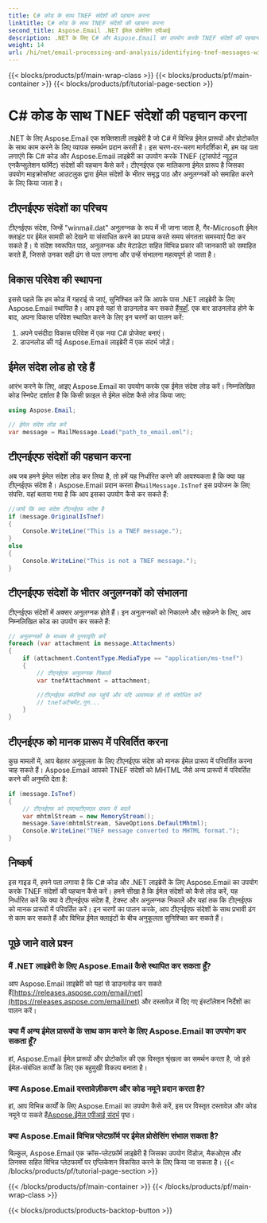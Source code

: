 ```yaml
---
title: C# कोड के साथ TNEF संदेशों की पहचान करना
linktitle: C# कोड के साथ TNEF संदेशों की पहचान करना
second_title: Aspose.Email .NET ईमेल प्रोसेसिंग एपीआई
description: .NET के लिए C# और Aspose.Email का उपयोग करके TNEF संदेशों की पहचान करना सीखें। स्रोत कोड और FAQs के साथ चरण-दर-चरण मार्गदर्शिका शामिल है।
weight: 14
url: /hi/net/email-processing-and-analysis/identifying-tnef-messages-with-csharp-code/
---
```


{{< blocks/products/pf/main-wrap-class >}}
{{< blocks/products/pf/main-container >}}
{{< blocks/products/pf/tutorial-page-section >}}

# C# कोड के साथ TNEF संदेशों की पहचान करना


.NET के लिए Aspose.Email एक शक्तिशाली लाइब्रेरी है जो C# में विभिन्न ईमेल प्रारूपों और प्रोटोकॉल के साथ काम करने के लिए व्यापक समर्थन प्रदान करती है। इस चरण-दर-चरण मार्गदर्शिका में, हम यह पता लगाएंगे कि C# कोड और Aspose.Email लाइब्रेरी का उपयोग करके TNEF (ट्रांसपोर्ट न्यूट्रल एनकैप्सुलेशन फॉर्मेट) संदेशों की पहचान कैसे करें। टीएनईएफ एक मालिकाना ईमेल प्रारूप है जिसका उपयोग माइक्रोसॉफ्ट आउटलुक द्वारा ईमेल संदेशों के भीतर समृद्ध पाठ और अनुलग्नकों को समाहित करने के लिए किया जाता है।

## टीएनईएफ संदेशों का परिचय

टीएनईएफ संदेश, जिन्हें "winmail.dat" अनुलग्नक के रूप में भी जाना जाता है, गैर-Microsoft ईमेल क्लाइंट पर ईमेल सामग्री को देखने या संसाधित करने का प्रयास करते समय संगतता समस्याएं पैदा कर सकते हैं। ये संदेश स्वरूपित पाठ, अनुलग्नक और मेटाडेटा सहित विभिन्न प्रकार की जानकारी को समाहित करते हैं, जिससे उनका सही ढंग से पता लगाना और उन्हें संभालना महत्वपूर्ण हो जाता है।

## विकास परिवेश की स्थापना

 इससे पहले कि हम कोड में गहराई से जाएं, सुनिश्चित करें कि आपके पास .NET लाइब्रेरी के लिए Aspose.Email स्थापित है। आप इसे यहां से डाउनलोड कर सकते हैं[यहाँ](https://releases.aspose.com/email/net). एक बार डाउनलोड होने के बाद, अपना विकास परिवेश स्थापित करने के लिए इन चरणों का पालन करें:

1. अपने पसंदीदा विकास परिवेश में एक नया C# प्रोजेक्ट बनाएं।
2. डाउनलोड की गई Aspose.Email लाइब्रेरी में एक संदर्भ जोड़ें।

## ईमेल संदेश लोड हो रहे हैं

आरंभ करने के लिए, आइए Aspose.Email का उपयोग करके एक ईमेल संदेश लोड करें। निम्नलिखित कोड स्निपेट दर्शाता है कि किसी फ़ाइल से ईमेल संदेश कैसे लोड किया जाए:

```csharp
using Aspose.Email;

// ईमेल संदेश लोड करें
var message = MailMessage.Load("path_to_email.eml");
```

## टीएनईएफ संदेशों की पहचान करना

 अब जब हमने ईमेल संदेश लोड कर लिया है, तो हमें यह निर्धारित करने की आवश्यकता है कि क्या यह टीएनईएफ संदेश है। Aspose.Email प्रदान करता है`MailMessage.IsTnef` इस प्रयोजन के लिए संपत्ति. यहां बताया गया है कि आप इसका उपयोग कैसे कर सकते हैं:

```csharp
//जांचें कि क्या संदेश टीएनईएफ संदेश है
if (message.OriginalIsTnef)
{
    Console.WriteLine("This is a TNEF message.");
}
else
{
    Console.WriteLine("This is not a TNEF message.");
}
```


## टीएनईएफ संदेशों के भीतर अनुलग्नकों को संभालना

टीएनईएफ संदेशों में अक्सर अनुलग्नक होते हैं। इन अनुलग्नकों को निकालने और सहेजने के लिए, आप निम्नलिखित कोड का उपयोग कर सकते हैं:

```csharp
// अनुलग्नकों के माध्यम से पुनरावृति करें
foreach (var attachment in message.Attachments)
{
    if (attachment.ContentType.MediaType == "application/ms-tnef")
    {
        // टीएनईएफ अनुलग्नक निकालें
        var tnefAttachment = attachment;

        //टीएनईएफ संपत्तियों तक पहुंचें और यदि आवश्यक हो तो संशोधित करें
        // tnefअटैचमेंट.गुण...
    }
}
```

## टीएनईएफ को मानक प्रारूप में परिवर्तित करना

कुछ मामलों में, आप बेहतर अनुकूलता के लिए टीएनईएफ संदेश को मानक ईमेल प्रारूप में परिवर्तित करना चाह सकते हैं। Aspose.Email आपको TNEF संदेशों को MHTML जैसे अन्य प्रारूपों में परिवर्तित करने की अनुमति देता है:

```csharp
if (message.IsTnef)
{
    // टीएनईएफ को एमएचटीएमएल प्रारूप में बदलें
    var mhtmlStream = new MemoryStream();
    message.Save(mhtmlStream, SaveOptions.DefaultMhtml);
    Console.WriteLine("TNEF message converted to MHTML format.");
}
```

## निष्कर्ष

इस गाइड में, हमने पता लगाया है कि C# कोड और .NET लाइब्रेरी के लिए Aspose.Email का उपयोग करके TNEF संदेशों की पहचान कैसे करें। हमने सीखा है कि ईमेल संदेशों को कैसे लोड करें, यह निर्धारित करें कि क्या वे टीएनईएफ संदेश हैं, टेक्स्ट और अनुलग्नक निकालें और यहां तक कि टीएनईएफ को मानक प्रारूपों में परिवर्तित करें। इन चरणों का पालन करके, आप टीएनईएफ संदेशों के साथ प्रभावी ढंग से काम कर सकते हैं और विभिन्न ईमेल क्लाइंटों के बीच अनुकूलता सुनिश्चित कर सकते हैं।


## पूछे जाने वाले प्रश्न

### मैं .NET लाइब्रेरी के लिए Aspose.Email कैसे स्थापित कर सकता हूँ?

 आप Aspose.Email लाइब्रेरी को यहां से डाउनलोड कर सकते हैं[https://releases.aspose.com/email/net](https://releases.aspose.com/email/net) और दस्तावेज़ में दिए गए इंस्टॉलेशन निर्देशों का पालन करें।

### क्या मैं अन्य ईमेल प्रारूपों के साथ काम करने के लिए Aspose.Email का उपयोग कर सकता हूँ?

हां, Aspose.Email ईमेल प्रारूपों और प्रोटोकॉल की एक विस्तृत श्रृंखला का समर्थन करता है, जो इसे ईमेल-संबंधित कार्यों के लिए एक बहुमुखी विकल्प बनाता है।

### क्या Aspose.Email दस्तावेज़ीकरण और कोड नमूने प्रदान करता है?

 हां, आप विभिन्न कार्यों के लिए Aspose.Email का उपयोग कैसे करें, इस पर विस्तृत दस्तावेज़ और कोड नमूने पा सकते हैं[Aspose.ईमेल एपीआई संदर्भ](https://reference.aspose.com/email/net/) पृष्ठ।

### क्या Aspose.Email विभिन्न प्लेटफ़ॉर्म पर ईमेल प्रोसेसिंग संभाल सकता है?

बिल्कुल, Aspose.Email एक क्रॉस-प्लेटफ़ॉर्म लाइब्रेरी है जिसका उपयोग विंडोज़, मैकओएस और लिनक्स सहित विभिन्न प्लेटफार्मों पर एप्लिकेशन विकसित करने के लिए किया जा सकता है।
{{< /blocks/products/pf/tutorial-page-section >}}

{{< /blocks/products/pf/main-container >}}
{{< /blocks/products/pf/main-wrap-class >}}

{{< blocks/products/products-backtop-button >}}
